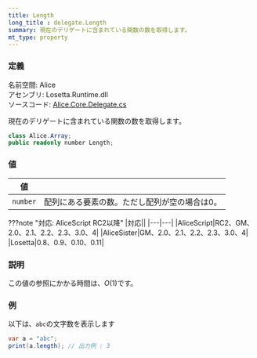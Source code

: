 ```yaml
---
title: Length
long_title : delegate.Length
summary: 現在のデリゲートに含まれている関数の数を取得します。
mt_type: property
---
```


### 定義
名前空間: Alice<br/>
アセンブリ: Losetta.Runtime.dll<br/>
ソースコード: [Alice.Core.Delegate.cs](https://github.com/WSOFT-Project/Losetta/blob/master/Losetta.Runtime/Core/Extension/Alice.Core.Delegate.cs)

現在のデリゲートに含まれている関数の数を取得します。

```cs title="AliceScript"
class Alice.Array;
public readonly number Length;
```

### 値
|値| |
|-|-|
|`number`|配列にある要素の数。ただし配列が空の場合は0。|

???note "対応: AliceScript RC2以降"
    |対応||
    |---|---|
    |AliceScript|RC2、GM、2.0、2.1、2.2、2.3、3.0、4|
    |AliceSister|GM、2.0、2.1、2.2、2.3、3.0、4|
    |Losetta|0.8、0.9、0.10、0.11|

### 説明
この値の参照にかかる時間は、$O(1)$です。

### 例
以下は、`abc`の文字数を表示します

```cs title="AliceScript"
var a = "abc";
print(a.length); // 出力例 : 3
```
